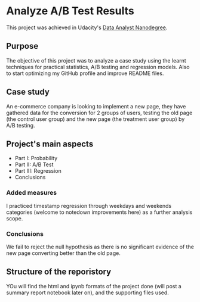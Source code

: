 # Analyze A/B Test Results
This project was achieved in Udacity's [Data Analyst Nanodegree](https://www.udacity.com/course/data-analyst-nanodegree--nd002).
## Purpose
The objective of this project was to analyze a case study using the learnt techniques for practical statistics, A/B testing and regression models.
Also to start optimizing my GitHub profile and improve README files.
## Case study
An e-commerce company is looking to implement a new page, they have gathered data for the conversion for 2 groups of users, testing the old page (the control user group) and the new page (the treatment user group) by A/B testing.
## Project's main aspects
- Part I: Probability
- Part II: A/B Test
- Part III: Regression
- Conclusions
### Added measures
I practiced timestamp regression through weekdays and weekends categories (welcome to notedown improvements here) as a further analysis scope.
### Conclusions
We fail to reject the null hypothesis as there is no significant evidence of the new page converting better than the old page.
## Structure of the reporistory
YOu will find the html and ipynb formats of the project done (will post a summary report notebook later on), and the supporting files used.
